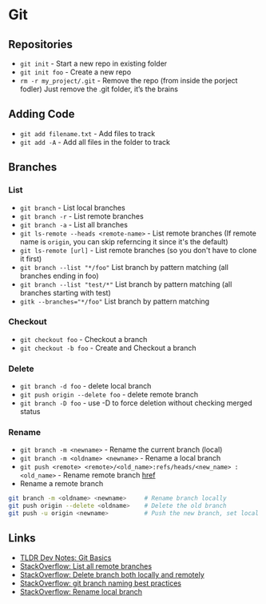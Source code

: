 # Git

## Repositories
- `git init` - Start a new repo in existing folder  
- `git init foo` - Create a new repo 
- `rm -r my_project/.git` - Remove the repo (from inside the porject fodler) Just remove the .git folder, it’s the brains

## Adding Code
- `git add filename.txt` - Add files to track
- `git add -A` - Add all files in the folder to track 

## Branches

### List

- `git branch` - List local branches
- `git branch -r` - List remote branches
- `git branch -a` - List all branches  
- `git ls-remote --heads <remote-name>` - List remote branches (If remote name is `origin`, you can skip referncing it since it's the default)  
- `git ls-remote [url]` - List remote branches (so you don't have to clone it first)
- `git branch --list "*/foo"` List branch by pattern matching (all branches ending in foo)
- `git branch --list "test/*"` List branch by pattern matching (all branches starting with test)
- `gitk --branches="*/foo"` List branch by pattern matching

### Checkout
- `git checkout foo` - Checkout a branch
- `git checkout -b foo` - Create and Checkout a branch  

### Delete
- `git branch -d foo` - delete local branch
- `git push origin --delete foo` - delete remote branch
- `git branch -D foo` - use -D to force deletion without checking merged status

### Rename
- `git branch -m <newname>` - Rename the current branch (local)
- `git branch -m <oldname> <newname>` - Rename a local branch
- `git push <remote> <remote>/<old_name>:refs/heads/<new_name> :<old_name>` - Rename remote branch [href][1]
- Rename a remote branch
```bash
git branch -m <oldname> <newname>     # Rename branch locally    
git push origin --delete <oldname>    # Delete the old branch    
git push -u origin <newname>          # Push the new branch, set local branch to track the new remote
```

Links
---
- [TLDR Dev Notes: Git Basics](http://tldrdevnotes.com/git-basics/)
- [StackOverflow: List all remote branches](http://stackoverflow.com/questions/3471827/how-do-i-list-all-remote-branches-in-git-1-7)
- [StackOverflow: Delete branch both locally and remotely](http://stackoverflow.com/questions/2003505/how-to-delete-a-git-branch-both-locally-and-remotely)
- [StackOverflow: git branch naming best practices](http://stackoverflow.com/questions/273695/git-branch-naming-best-practices)
- [StackOverflow: Rename local branch](http://stackoverflow.com/questions/6591213/how-to-rename-a-local-git-branch)

[1]: http://stackoverflow.com/a/21302474/890814
